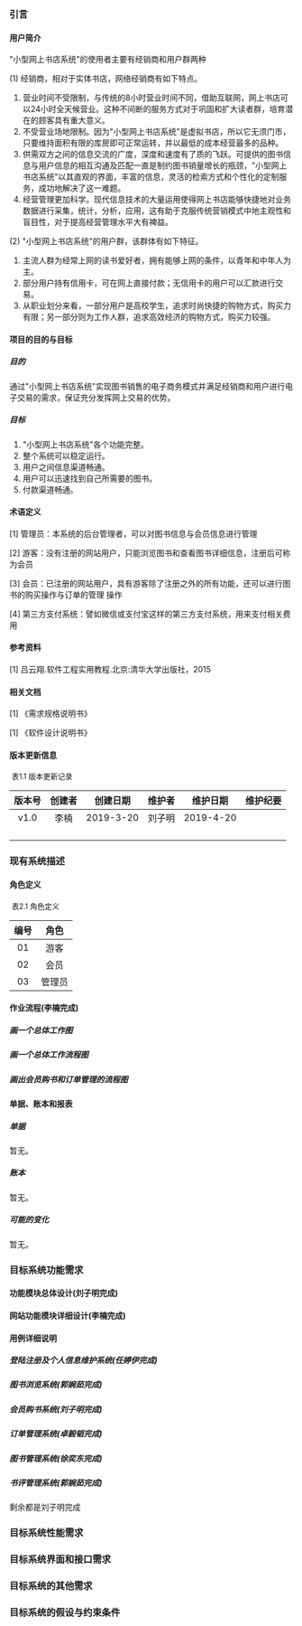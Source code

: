 ### 引言

#### 用户简介

"小型网上书店系统"的使用者主要有经销商和用户群两种

(1) 经销商，相对于实体书店，网络经销商有如下特点。

1. 营业时间不受限制，与传统的8小时营业时间不同，借助互联网，网上书店可以24小时全天候营业。这种不间断的服务方式对于巩固和扩大读者群，培育潜在的顾客具有重大意义。
2. 不受营业场地限制。因为"小型网上书店系统"是虚拟书店，所以它无须门市，只要维持面积有限的库房即可正常运转，并以最低的成本经营最多的品种。
3. 供需双方之间的信息交流的广度，深度和速度有了质的飞跃。可提供的图书信息与用户信息的相互沟通及匹配一直是制约图书销量增长的瓶颈，"小型网上书店系统"以其直观的界面，丰富的信息，灵活的检索方式和个性化的定制服务，成功地解决了这一难题。
4. 经营管理更加科学。现代信息技术的大量运用使得网上书店能够快捷地对业务数据进行采集，统计，分析，应用，这有助于克服传统营销模式中地主观性和盲目性，对于提高经营管理水平大有裨益。

(2) "小型网上书店系统"的用户群，该群体有如下特征。

1. 主流人群为经常上网的读书爱好者，拥有能够上网的条件，以青年和中年人为主。
2. 部分用户持有信用卡，可在网上直接付款；无信用卡的用户可以汇款进行交易。
3. 从职业划分来看，一部分用户是高校学生，追求时尚快捷的购物方式，购买力有限；另一部分则为工作人群，追求高效经济的购物方式，购买力较强。

#### 项目的目的与目标

##### 目的

​	通过"小型网上书店系统"实现图书销售的电子商务模式并满足经销商和用户进行电子交易的需求，保证充分发挥网上交易的优势。

##### 目标

1. "小型网上书店系统"各个功能完整。
2. 整个系统可以稳定运行。
3. 用户之间信息渠道畅通。
4. 用户可以迅速找到自己所需要的图书。
5. 付款渠道畅通。

#### 术语定义

   [1] 管理员：本系统的后台管理者，可以对图书信息与会员信息进行管理

   [2] 游客：没有注册的网站用户，只能浏览图书和查看图书详细信息，注册后可称为会员

   [3] 会员：已注册的网站用户，具有游客除了注册之外的所有功能，还可以进行图书的购买操作与订单的管理	            操作

   [4] 第三方支付系统：譬如微信或支付宝这样的第三方支付系统，用来支付相关费用

#### 参考资料

   [1] 吕云翔.软件工程实用教程.北京:清华大学出版社，2015

#### 相关文档

   [1] 《需求规格说明书》

   [1] 《软件设计说明书》

#### 版本更新信息

​									<font size=2>表1.1 版本更新记录</font>

| 版本号 | 创建者 | 创建日期  | 维护者 | 维护日期  | 维护纪要 |
| :----: | :----: | :-------: | :----: | :-------: | :------: |
|  v1.0  |  李楠  | 2019-3-20 | 刘子明 | 2019-4-20 |          |
|        |        |           |        |           |          |
|        |        |           |        |           |          |
|        |        |           |        |           |          |
|        |        |           |        |           |          |

### 现有系统描述

#### 角色定义

​									<font size=2>表2.1 角色定义</font>

| 编号 |  角色  |
| :--: | :----: |
|  01  |  游客  |
|  02  |  会员  |
|  03  | 管理员 |

#### 作业流程(李楠完成)

##### 画一个总体工作图

##### 画一个总体工作流程图

##### 画出会员购书和订单管理的流程图 

#### 单据、账本和报表

##### 单据

暂无。

##### 账本

暂无。

##### 可能的变化

暂无。

### 目标系统功能需求

#### 功能模块总体设计(刘子明完成)

#### 网站功能模块详细设计(李楠完成)

#### 用例详细说明

##### 登陆注册及个人信息维护系统(任婷伊完成)

##### 图书浏览系统(郭婉茹完成)

##### 会员购书系统(刘子明完成)

##### 订单管理系统(卓毅韬完成)

##### 图书管理系统(徐奕东完成)

##### 书评管理系统(郭婉茹完成)

剩余都是刘子明完成

### 目标系统性能需求

### 目标系统界面和接口需求

### 目标系统的其他需求

### 目标系统的假设与约束条件

 




